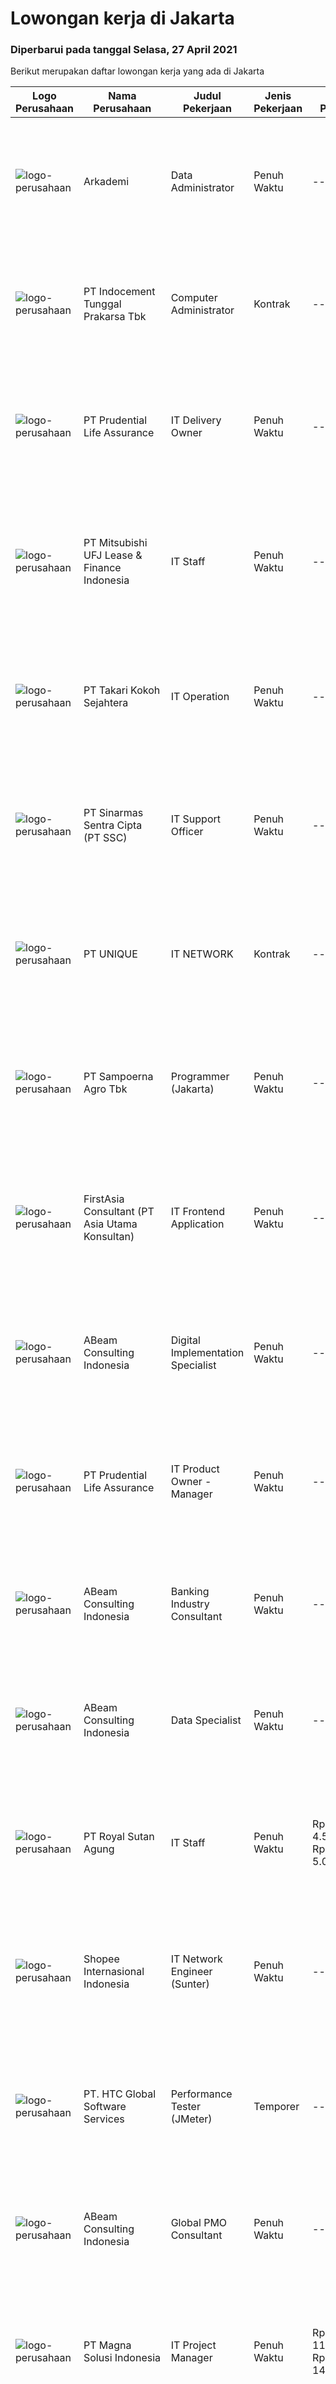 
  # Lowongan kerja di Jakarta

  ### Diperbarui pada tanggal Selasa, 27 April 2021

  Berikut merupakan daftar lowongan kerja yang ada di Jakarta

  |Logo Perusahaan | Nama Perusahaan | Judul Pekerjaan | Jenis Pekerjaan | Gaji Pekerjaan | Lokasi | Deskripsi | Tanggal diunggah | Pranala |
  | -------------- | --------------- | --------------- | --------- | --------- | -------------- | ------- | ----------- | ----------- |
  |![logo-perusahaan](https://image-service-cdn.seek.com.au/a52bd49dedc6a117e18aa7e4062940a658ef8bba/ee4dce1061f3f616224767ad58cb2fc751b8d2dc)|Arkademi|Data Administrator|Penuh Waktu|---|Jakarta Selatan|Arkademi is educational technology startup company mentioned by Tech in Asia as 1 of 50 rising startups in South East Asia and become the next big...|Senin, 26 April 2021|https://www.jobstreet.co.id/id/job/data-administrator-3517068?token=0~701d4514-1152-4743-801e-73fb62db8be2&sectionRank=1&jobId=jobstreet-id-job-3517068|
|![logo-perusahaan](https://siva.jsstatic.com/id/7278/images/logo/7278_logo_0.jpg)|PT Indocement Tunggal Prakarsa Tbk|Computer Administrator|Kontrak|---|Jakarta Selatan|Key Roles : Reporting to the Data Center Department Head. Responsible to install, maintain, monitor and conduct regular assessment for all...|Senin, 26 April 2021|https://www.jobstreet.co.id/id/job/computer-administrator-3517033?token=0~701d4514-1152-4743-801e-73fb62db8be2&sectionRank=2&jobId=jobstreet-id-job-3517033|
|![logo-perusahaan](https://image-service-cdn.seek.com.au/3b98d6e2eee88ef0ffbbdda6ca746f2b3bfe83cb/ee4dce1061f3f616224767ad58cb2fc751b8d2dc)|PT Prudential Life Assurance|IT Delivery Owner|Penuh Waktu|---|Jakarta Raya|Principle Duties &amp; Responsibilities Procedure &amp; Compliance. Manage dev team to follow scrum frameworkb. Lead every scrum meetingc. Maintain...|Senin, 26 April 2021|https://www.jobstreet.co.id/id/job/it-delivery-owner-3516588?token=0~701d4514-1152-4743-801e-73fb62db8be2&sectionRank=3&jobId=jobstreet-id-job-3516588|
|![logo-perusahaan](https://image-service-cdn.seek.com.au/613a05051cd5924a6d29c89ed0412e9ee863f71e/ee4dce1061f3f616224767ad58cb2fc751b8d2dc)|PT Mitsubishi UFJ Lease & Finance Indonesia|IT Staff|Penuh Waktu|---|Jakarta Pusat|Responsibilities : Installation and configuration Computer Operating System, Printers, and Applications. Manage and troubleshooting computer hardware,...|Senin, 26 April 2021|https://www.jobstreet.co.id/id/job/it-staff-3516798?token=0~701d4514-1152-4743-801e-73fb62db8be2&sectionRank=4&jobId=jobstreet-id-job-3516798|
|![logo-perusahaan](https://image-service-cdn.seek.com.au/18dadaf9091d09067290d9d3939fbe598751cf18/ee4dce1061f3f616224767ad58cb2fc751b8d2dc)|PT Takari Kokoh Sejahtera|IT Operation|Penuh Waktu|---|Jakarta Barat|Responsibilities To database administrator To publish application to production environment To backup file server and database server periodically To...|Senin, 26 April 2021|https://www.jobstreet.co.id/id/job/it-operation-3516747?token=0~701d4514-1152-4743-801e-73fb62db8be2&sectionRank=5&jobId=jobstreet-id-job-3516747|
|![logo-perusahaan](https://image-service-cdn.seek.com.au/e58884736b2e3e4271cf8268401922d6585b0185/ee4dce1061f3f616224767ad58cb2fc751b8d2dc)|PT Sinarmas Sentra Cipta (PT SSC)|IT Support Officer|Penuh Waktu|---|Jakarta Raya|Job description: Identifying hardware and software solutions. Troubleshooting technical issues. Diagnosing and repairing faults. Resolving network...|Senin, 26 April 2021|https://www.jobstreet.co.id/id/job/it-support-officer-3516797?token=0~701d4514-1152-4743-801e-73fb62db8be2&sectionRank=6&jobId=jobstreet-id-job-3516797|
|![logo-perusahaan](https://image-service-cdn.seek.com.au/510f014d4d2acd1cf484f2a29c3d1c1c67ed6288/ee4dce1061f3f616224767ad58cb2fc751b8d2dc)|PT UNIQUE|IT NETWORK|Kontrak|---|Jakarta Barat|• Usia maks 30 tahun• Lulusan minimal D3 jurusan Teknik Komputer• Mengerti sistem jaringan• Memahami routing dan switching• Memahami subnetting IP•...|Senin, 26 April 2021|https://www.jobstreet.co.id/id/job/it-network-3516882?token=0~701d4514-1152-4743-801e-73fb62db8be2&sectionRank=7&jobId=jobstreet-id-job-3516882|
|![logo-perusahaan](https://image-service-cdn.seek.com.au/80feeb00e2f35f0c10ffdd5e864b42bcecda685c/ee4dce1061f3f616224767ad58cb2fc751b8d2dc)|PT Sampoerna Agro Tbk|Programmer (Jakarta)|Penuh Waktu|---|Jakarta Selatan|Develop application and report (ERP and In-house) by employing programming standard and framework. Carry out necessary code-review in order to...|Senin, 26 April 2021|https://www.jobstreet.co.id/id/job/programmer-jakarta-3516565?token=0~701d4514-1152-4743-801e-73fb62db8be2&sectionRank=8&jobId=jobstreet-id-job-3516565|
|![logo-perusahaan](https://image-service-cdn.seek.com.au/27e315d751dacc9e725d149f3c2d53cf11ac551f/ee4dce1061f3f616224767ad58cb2fc751b8d2dc)|FirstAsia Consultant (PT Asia Utama Konsultan)|IT Frontend Application|Penuh Waktu|---|Jakarta Pusat|FirstAsia Consultants membuka lowongan kerja untuk penempatan di klien kami yang bergerak dibidang Financial Industry, yang sedang membutuhkan posisi...|Senin, 26 April 2021|https://www.jobstreet.co.id/id/job/it-frontend-application-3516538?token=0~701d4514-1152-4743-801e-73fb62db8be2&sectionRank=9&jobId=jobstreet-id-job-3516538|
|![logo-perusahaan](https://image-service-cdn.seek.com.au/2776c9731e8356fc5b6ee4ecb3f492c665ab9569/ee4dce1061f3f616224767ad58cb2fc751b8d2dc)|ABeam Consulting Indonesia|Digital Implementation Specialist|Penuh Waktu|---|Jakarta Selatan|Job Responsibility Implement DX solution which is suitable for business requirement. Logically think on improvement or enhancement to the current...|Senin, 26 April 2021|https://www.jobstreet.co.id/id/job/digital-implementation-specialist-3516503?token=0~701d4514-1152-4743-801e-73fb62db8be2&sectionRank=10&jobId=jobstreet-id-job-3516503|
|![logo-perusahaan](https://image-service-cdn.seek.com.au/3b98d6e2eee88ef0ffbbdda6ca746f2b3bfe83cb/ee4dce1061f3f616224767ad58cb2fc751b8d2dc)|PT Prudential Life Assurance|IT Product Owner - Manager|Penuh Waktu|---|Jakarta Raya|Job DescriptionPrinciple Duties &amp; Responsibilities: 1. Defining the Visions: Define goals and create product vision, road-map for development...|Senin, 26 April 2021|https://www.jobstreet.co.id/id/job/it-product-owner-manager-3516584?token=0~701d4514-1152-4743-801e-73fb62db8be2&sectionRank=11&jobId=jobstreet-id-job-3516584|
|![logo-perusahaan](https://image-service-cdn.seek.com.au/2776c9731e8356fc5b6ee4ecb3f492c665ab9569/ee4dce1061f3f616224767ad58cb2fc751b8d2dc)|ABeam Consulting Indonesia|Banking Industry Consultant|Penuh Waktu|---|Jakarta Raya|Summary Identify/ develop consulting opportunities from banks, security firms and other related companies operating in Indonesia. Involve with...|Senin, 26 April 2021|https://www.jobstreet.co.id/id/job/banking-industry-consultant-3516493?token=0~701d4514-1152-4743-801e-73fb62db8be2&sectionRank=12&jobId=jobstreet-id-job-3516493|
|![logo-perusahaan](https://image-service-cdn.seek.com.au/2776c9731e8356fc5b6ee4ecb3f492c665ab9569/ee4dce1061f3f616224767ad58cb2fc751b8d2dc)|ABeam Consulting Indonesia|Data Specialist|Penuh Waktu|---|Jakarta Raya|Job Responsibility Define business issues with client and propose analytics subject to solve them. Extract data from several data sources with scratch...|Senin, 26 April 2021|https://www.jobstreet.co.id/id/job/data-specialist-3516511?token=0~701d4514-1152-4743-801e-73fb62db8be2&sectionRank=13&jobId=jobstreet-id-job-3516511|
|![logo-perusahaan](https://image-service-cdn.seek.com.au/3de40da3e63489a14f292415a36437c826822412/ee4dce1061f3f616224767ad58cb2fc751b8d2dc)|PT Royal Sutan Agung|IT Staff|Penuh Waktu|Rp. 4.500.000-Rp. 5.000.000|Jakarta Timur|Deskripsi Pekerjaan Memberikan Support terhadap kebutuhan karyawan dari sisi IT (Hardware &amp; Software) Melakukan Support dan kontrol terhadap...|Senin, 26 April 2021|https://www.jobstreet.co.id/id/job/it-staff-3516420?token=0~701d4514-1152-4743-801e-73fb62db8be2&sectionRank=14&jobId=jobstreet-id-job-3516420|
|![logo-perusahaan](https://image-service-cdn.seek.com.au/fdd388d7c0660b20f42d51ac7a110a26e88e3d6c/ee4dce1061f3f616224767ad58cb2fc751b8d2dc)|Shopee Internasional Indonesia|IT Network Engineer (Sunter)|Penuh Waktu|---|Jakarta Utara|Job Description: Responsible for the installation, maintenance, and evaluation of network systes and communications equipment Participates in design,...|Senin, 26 April 2021|https://www.jobstreet.co.id/id/job/it-network-engineer-sunter-3517047?token=0~701d4514-1152-4743-801e-73fb62db8be2&sectionRank=15&jobId=jobstreet-id-job-3517047|
|![logo-perusahaan](https://image-service-cdn.seek.com.au/d0fdcdd8212686b14abc1e23cd34c2827b2bcb95/ee4dce1061f3f616224767ad58cb2fc751b8d2dc)|PT. HTC Global Software Services|Performance Tester (JMeter)|Temporer|---|Jakarta Raya|Common skills we look for: Must have experience in performance testing environment. Experience with Jmeter Must have good communication in English...|Senin, 26 April 2021|https://www.jobstreet.co.id/id/job/performance-tester-jmeter-3516766?token=0~701d4514-1152-4743-801e-73fb62db8be2&sectionRank=16&jobId=jobstreet-id-job-3516766|
|![logo-perusahaan](https://image-service-cdn.seek.com.au/2776c9731e8356fc5b6ee4ecb3f492c665ab9569/ee4dce1061f3f616224767ad58cb2fc751b8d2dc)|ABeam Consulting Indonesia|Global PMO Consultant|Penuh Waktu|---|Jakarta Selatan|Job Responsibility Visualize overall project schedule, report project issues, status, and potential risks to client/ supervisor. Objectively &amp;...|Senin, 26 April 2021|https://www.jobstreet.co.id/id/job/global-pmo-consultant-3516494?token=0~701d4514-1152-4743-801e-73fb62db8be2&sectionRank=17&jobId=jobstreet-id-job-3516494|
|![logo-perusahaan](https://image-service-cdn.seek.com.au/8b67faf0661956867999724a7f9b7a385624a287/ee4dce1061f3f616224767ad58cb2fc751b8d2dc)|PT Magna Solusi Indonesia|IT Project Manager|Penuh Waktu|Rp. 11.000.000-Rp. 14.300.000|Jakarta Raya|Hello good people! Saat ini, PT. Magna Solusi Indonesia saat ini membutuhkan PROJECT MANAGER untuk menghandle beberapa project yang akan dijalankan...|Senin, 26 April 2021|https://www.jobstreet.co.id/id/job/it-project-manager-3516790?token=0~701d4514-1152-4743-801e-73fb62db8be2&sectionRank=18&jobId=jobstreet-id-job-3516790|
|![logo-perusahaan](https://image-service-cdn.seek.com.au/9bea980f24d2bc58484e0ecc1f2732031d6aca4c/ee4dce1061f3f616224767ad58cb2fc751b8d2dc)|Yayasan Yasporbi|Supervisor IT|Kontrak|Rp. 5.000.000-Rp. 6.000.000|Jakarta Selatan|Pendidikan minimal S1 jurusan IT Berpengalaman dalam bidang IT, teknologi, dan jaringan minimal 3-5 tahun Piawai dalam merakit instalasi komputer...|Senin, 26 April 2021|https://www.jobstreet.co.id/id/job/supervisor-it-3516795?token=0~701d4514-1152-4743-801e-73fb62db8be2&sectionRank=19&jobId=jobstreet-id-job-3516795|
|![logo-perusahaan](https://us.123rf.com/450wm/pavelstasevich/pavelstasevich1811/pavelstasevich181101027/112815900-stock-vector-no-image-available-icon-flat-vector.jpg?ver=6)|Nama perusahaan dirahasiakan|IT Development|Penuh Waktu|---|Jakarta Raya|Deskripsi Pekerjaan: Melakukan pengembangan aplikasi secara internal maupun dengan pihak ketiga berdasarkan dengan user requirement, kebutuhan bisnis...|Minggu, 25 April 2021|https://www.jobstreet.co.id/id/job/it-development-3508812?token=0~701d4514-1152-4743-801e-73fb62db8be2&sectionRank=20&jobId=jobstreet-id-job-3508812|
|![logo-perusahaan](https://image-service-cdn.seek.com.au/9f6b30fb6407057a7630f5da3069cc1145f28460/ee4dce1061f3f616224767ad58cb2fc751b8d2dc)|Agung Sedayu Group|Application Development|Penuh Waktu|---|Jakarta Utara|Job Scope: Participate in all application lifecycle Main focus : Code, Build, Testing, Deploy Application Analyze current code &amp; formulate more...|Senin, 26 April 2021|https://www.jobstreet.co.id/id/job/application-development-3516395?token=0~701d4514-1152-4743-801e-73fb62db8be2&sectionRank=21&jobId=jobstreet-id-job-3516395|
|![logo-perusahaan](https://image-service-cdn.seek.com.au/2776c9731e8356fc5b6ee4ecb3f492c665ab9569/ee4dce1061f3f616224767ad58cb2fc751b8d2dc)|ABeam Consulting Indonesia|BPR IT Consultant|Penuh Waktu|---|Jakarta Selatan|Job Responsibility Visualize overall project schedule, report project issues, status, and potential risks to client/ supervisor. Objectively &amp;...|Senin, 26 April 2021|https://www.jobstreet.co.id/id/job/bpr-it-consultant-3516499?token=0~701d4514-1152-4743-801e-73fb62db8be2&sectionRank=22&jobId=jobstreet-id-job-3516499|
|![logo-perusahaan](https://image-service-cdn.seek.com.au/9fa72fb87f2fbdfcc0577f123adf4359751085c3/ee4dce1061f3f616224767ad58cb2fc751b8d2dc)|PT Hashmicro Solusi Indonesia|ERP Consultant|Penuh Waktu|---|Jakarta Barat|Responsibilities: Manage and ensure ERP projects are done on time, on budget and on scope with high customer satisfaction Gather requirements, manage...|Minggu, 25 April 2021|https://www.jobstreet.co.id/id/job/erp-consultant-3516252?token=0~701d4514-1152-4743-801e-73fb62db8be2&sectionRank=23&jobId=jobstreet-id-job-3516252|
|![logo-perusahaan](https://image-service-cdn.seek.com.au/5a3af6aef73aefc68566a4c26b6f9b36cb214c9e/ee4dce1061f3f616224767ad58cb2fc751b8d2dc)|PT Mega Central Finance|IT Software Development|Penuh Waktu|---|Jakarta Barat|PT. Mega Central Finance is looking for an IT SOFTWARE DEVELOPMENT with a strong sense of ownership and passion to learn something...|Senin, 26 April 2021|https://www.jobstreet.co.id/id/job/it-software-development-3516558?token=0~701d4514-1152-4743-801e-73fb62db8be2&sectionRank=24&jobId=jobstreet-id-job-3516558|
|![logo-perusahaan](https://image-service-cdn.seek.com.au/99d7e143424ed0e44f9afe1a653b8f2e672fc64b/ee4dce1061f3f616224767ad58cb2fc751b8d2dc)|PT Sinbad Karya Perdagangan|Data Engineer|Penuh Waktu|Rp. 7.500.000-Rp. 15.000.000|Jakarta Selatan|As a Data Engineer, you will be joining a cool team of data engineers and fanatics, conducting research and applying the latest technologies in the...|Senin, 26 April 2021|https://www.jobstreet.co.id/id/job/data-engineer-3516574?token=0~701d4514-1152-4743-801e-73fb62db8be2&sectionRank=25&jobId=jobstreet-id-job-3516574|
|![logo-perusahaan](https://image-service-cdn.seek.com.au/f2a7830d1b298626b6fdd8cf95ca026d3290b00e/ee4dce1061f3f616224767ad58cb2fc751b8d2dc)|PT GED Lintas Indonesia|Backend / Infrastructure Engineer|Penuh Waktu|---|Jakarta Selatan|Who are we? PT. GED Lintas Indonesia is a delivery service company that offers one-stop shipping solution to it’s customers with nation wide coverage....|Senin, 26 April 2021|https://www.jobstreet.co.id/id/job/backend-infrastructure-engineer-3516705?token=0~701d4514-1152-4743-801e-73fb62db8be2&sectionRank=26&jobId=jobstreet-id-job-3516705|
|![logo-perusahaan](https://image-service-cdn.seek.com.au/f2a7830d1b298626b6fdd8cf95ca026d3290b00e/ee4dce1061f3f616224767ad58cb2fc751b8d2dc)|PT GED Lintas Indonesia|Frontend Developer|Penuh Waktu|---|Jakarta Selatan|Who are we? PT. GED Lintas Indonesia is a delivery service company that offers one-stop shipping solution to it’s customers with nation wide coverage....|Senin, 26 April 2021|https://www.jobstreet.co.id/id/job/frontend-developer-3516702?token=0~701d4514-1152-4743-801e-73fb62db8be2&sectionRank=27&jobId=jobstreet-id-job-3516702|
|![logo-perusahaan](https://image-service-cdn.seek.com.au/b945a9abcd199150e8328649de4b750ff58c4d03/ee4dce1061f3f616224767ad58cb2fc751b8d2dc)|PT Media Indonusa (Jakarta)|Product Manager|Penuh Waktu|---|Jakarta Pusat|Develop solutions to problems by collaborating with other team Work collaboratively with engineering, marketing, UX, and other teams to bring the most...|Senin, 26 April 2021|https://www.jobstreet.co.id/id/job/product-manager-3516607?token=0~701d4514-1152-4743-801e-73fb62db8be2&sectionRank=28&jobId=jobstreet-id-job-3516607|
|![logo-perusahaan](https://image-service-cdn.seek.com.au/360ff551a5280d24a3ac9432bdc8ba5ec988566b/ee4dce1061f3f616224767ad58cb2fc751b8d2dc)|PT. Metrodata Electronics, Tbk|Business Analyst|Temporer|---|Jakarta Barat|1+ years of experience as a Business Analyst Understanding of modern trends in applications development Strong experience in documenting requirements...|Senin, 26 April 2021|https://www.jobstreet.co.id/id/job/business-analyst-3516540?token=0~701d4514-1152-4743-801e-73fb62db8be2&sectionRank=29&jobId=jobstreet-id-job-3516540|
|![logo-perusahaan](https://image-service-cdn.seek.com.au/0c900ac2b5b1a2cf9bee651ce5d069e68ff14c92/ee4dce1061f3f616224767ad58cb2fc751b8d2dc)|PT. Berca Hardayaperkasa|Junior Functional Consultant|Penuh Waktu|Rp. 4.000.000-Rp. 8.000.000|Jakarta Pusat|Job Description: Involved in the project as a team leader to deliver the ERP implementation Able to carry out ERP exploration according to the given...|Senin, 26 April 2021|https://www.jobstreet.co.id/id/job/junior-functional-consultant-3516626?token=0~701d4514-1152-4743-801e-73fb62db8be2&sectionRank=30&jobId=jobstreet-id-job-3516626|


  [Kembali ke daftar lowongan kerja 🔙](../README.md#daftar-lowongan-kerja)
  